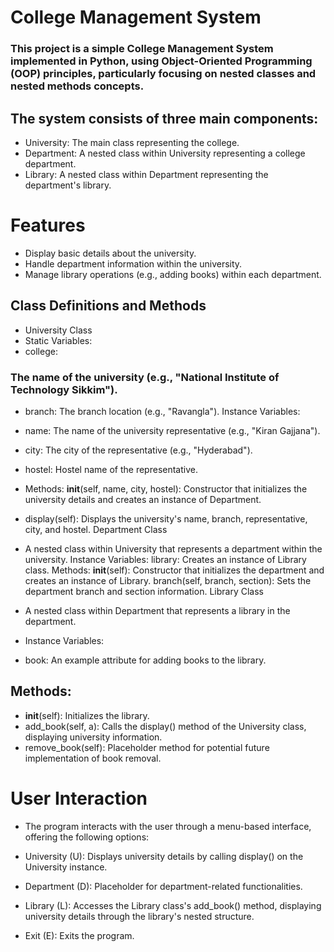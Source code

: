 # College Management System
 ### This project is a simple College Management System implemented in Python, using Object-Oriented Programming (OOP) principles, particularly focusing on nested classes and nested methods concepts.

## The system consists of three main components:

- University: The main class representing the college.
- Department: A nested class within University representing a college department.
- Library: A nested class within Department representing the department's library.


# Features
- Display basic details about the university.
- Handle department information within the university.
- Manage library operations (e.g., adding books) within each department.


## Class Definitions and Methods
- University Class
- Static Variables:
- college: 
### The name of the university (e.g., "National Institute of Technology Sikkim").

- branch: The branch location (e.g., "Ravangla").
Instance Variables:

- name: The name of the university representative (e.g., "Kiran Gajjana").

- city: The city of the representative (e.g., "Hyderabad").

- hostel: Hostel name of the representative.

- Methods:
__init__(self, name, city, hostel): Constructor that initializes the university details and creates an instance of Department.
- display(self): Displays the university's name, branch, representative, city, and hostel.
Department Class

-  A nested class within University that represents a department within the university.
Instance Variables:
library: Creates an instance of Library class.
Methods:
__init__(self): Constructor that initializes the department and creates an instance of Library.
branch(self, branch, section): Sets the department branch and section information.
Library Class

- A nested class within Department that represents a library in the department.

- Instance Variables:
- book: An example attribute for adding books to the library.
## Methods:
- __init__(self): Initializes the library.
- add_book(self, a): Calls the display() method of the University class, displaying university information.
- remove_book(self): Placeholder method for potential future implementation of book removal.
# User Interaction
- The program interacts with the user through a menu-based interface, offering the following options:


- University (U): Displays university details by calling display() on the University instance.

- Department (D): Placeholder for department-related functionalities.

- Library (L): Accesses the Library class's add_book() method, displaying university details through the library's nested structure.

- Exit (E): Exits the program.